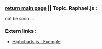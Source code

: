 ### [return main page](../README.md) || Topic. Raphael.js :
not be soon ...

### Extern links :
* [Highcharts.js - Exemple](https://www.highcharts.com/demo/)
